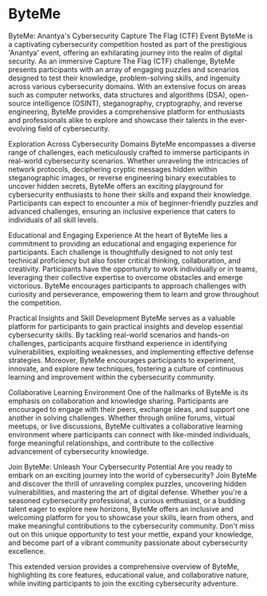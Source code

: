 # ByteMe

ByteMe: Anantya's Cybersecurity Capture The Flag (CTF) Event
ByteMe is a captivating cybersecurity competition hosted as part of the prestigious 'Anantya' event, offering an exhilarating journey into the realm of digital security. As an immersive Capture The Flag (CTF) challenge, ByteMe presents participants with an array of engaging puzzles and scenarios designed to test their knowledge, problem-solving skills, and ingenuity across various cybersecurity domains. With an extensive focus on areas such as computer networks, data structures and algorithms (DSA), open-source intelligence (OSINT), steganography, cryptography, and reverse engineering, ByteMe provides a comprehensive platform for enthusiasts and professionals alike to explore and showcase their talents in the ever-evolving field of cybersecurity.

Exploration Across Cybersecurity Domains
ByteMe encompasses a diverse range of challenges, each meticulously crafted to immerse participants in real-world cybersecurity scenarios. Whether unraveling the intricacies of network protocols, deciphering cryptic messages hidden within steganographic images, or reverse engineering binary executables to uncover hidden secrets, ByteMe offers an exciting playground for cybersecurity enthusiasts to hone their skills and expand their knowledge. Participants can expect to encounter a mix of beginner-friendly puzzles and advanced challenges, ensuring an inclusive experience that caters to individuals of all skill levels.

Educational and Engaging Experience
At the heart of ByteMe lies a commitment to providing an educational and engaging experience for participants. Each challenge is thoughtfully designed to not only test technical proficiency but also foster critical thinking, collaboration, and creativity. Participants have the opportunity to work individually or in teams, leveraging their collective expertise to overcome obstacles and emerge victorious. ByteMe encourages participants to approach challenges with curiosity and perseverance, empowering them to learn and grow throughout the competition.

Practical Insights and Skill Development
ByteMe serves as a valuable platform for participants to gain practical insights and develop essential cybersecurity skills. By tackling real-world scenarios and hands-on challenges, participants acquire firsthand experience in identifying vulnerabilities, exploiting weaknesses, and implementing effective defense strategies. Moreover, ByteMe encourages participants to experiment, innovate, and explore new techniques, fostering a culture of continuous learning and improvement within the cybersecurity community.

Collaborative Learning Environment
One of the hallmarks of ByteMe is its emphasis on collaboration and knowledge sharing. Participants are encouraged to engage with their peers, exchange ideas, and support one another in solving challenges. Whether through online forums, virtual meetups, or live discussions, ByteMe cultivates a collaborative learning environment where participants can connect with like-minded individuals, forge meaningful relationships, and contribute to the collective advancement of cybersecurity knowledge.

Join ByteMe: Unleash Your Cybersecurity Potential
Are you ready to embark on an exciting journey into the world of cybersecurity? Join ByteMe and discover the thrill of unraveling complex puzzles, uncovering hidden vulnerabilities, and mastering the art of digital defense. Whether you're a seasoned cybersecurity professional, a curious enthusiast, or a budding talent eager to explore new horizons, ByteMe offers an inclusive and welcoming platform for you to showcase your skills, learn from others, and make meaningful contributions to the cybersecurity community. Don't miss out on this unique opportunity to test your mettle, expand your knowledge, and become part of a vibrant community passionate about cybersecurity excellence.

This extended version provides a comprehensive overview of ByteMe, highlighting its core features, educational value, and collaborative nature, while inviting participants to join the exciting cybersecurity adventure.
